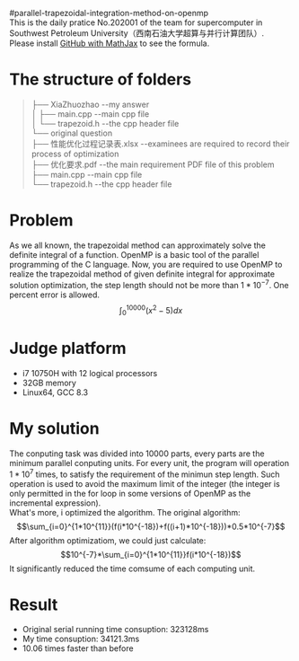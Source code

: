 #parallel-trapezoidal-integration-method-on-openmp  
This is the daily pratice No.202001 of the team for supercomputer in Southwest Petroleum University（西南石油大学超算与并行计算团队）.  
Please install [GitHub with MathJax](https://chrome.google.com/webstore/detail/mathjax-plugin-for-github/ioemnmodlmafdkllaclgeombjnmnbima) to see the formula.
# The structure of folders
> ├── XiaZhuozhao  --my answer  
> │   ├── main.cpp  --main cpp file  
> │   └── trapezoid.h  --the cpp header file  
> └── original question  
>     ├── 性能优化过程记录表.xlsx --examinees are required to record their process of optimization  
>     ├── 优化要求.pdf --the main requirement PDF file of this problem  
>     ├── main.cpp --main cpp file  
>     └── trapezoid.h --the cpp header file  
# Problem
As we all known, the trapezoidal method can approximately solve the definite integral of a function. OpenMP is a basic tool of the parallel programming of the C language. Now, you are required to use OpenMP to realize the trapezoidal method of given definite integral for approximate solution optimization, the step length should not be more than $1*10^{-7}$. One percent error is allowed.  
$$\int_0^{10000}(x^2-5)dx$$
# Judge platform
* i7 10750H with 12 logical processors
* 32GB memory
* Linux64, GCC 8.3
# My solution
The conputing task was divided into 10000 parts, every parts are the minimum parallel conputing units. For every unit, the program will operation $1*10^7$ times, to satisfy the requirement of the minimun step length. Such operation is used to avoid the maximum limit of the integer (the integer is only permitted in the for loop in some versions of OpenMP as the incremental expression).  
What's more, i optimized the algorithm. The original algorithm:
$$\sum_{i=0}^{1*10^{11}}(f(i*10^{-18})+f((i+1)*10^{-18}))*0.5*10^{-7}$$
After algorithm optimizatiom, we could just calculate:  
$$10^{-7}*\sum_{i=0}^{1*10^{11}}f(i*10^{-18})$$
It significantly reduced the time comsume of each computing unit.  
# Result
* Original serial running time consuption: 323128ms
* My time consuption: 34121.3ms
* 10.06 times faster than before
